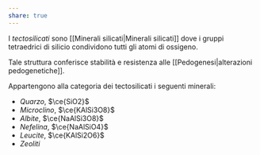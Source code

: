```yaml
---
share: true
---
```

I *tectosilicati* sono [[Minerali silicati|Minerali silicati]] dove i gruppi tetraedrici di silicio condividono tutti gli atomi di ossigeno.

Tale struttura conferisce stabilità e resistenza alle [[Pedogenesi|alterazioni pedogenetiche]].

Appartengono alla categoria dei tectosilicati i seguenti minerali:
- *Quarzo*, $\ce{SiO2}$ 
- *Microclino*, $\ce{KAlSi3O8}$
- *Albite*, $\ce{NaAlSi3O8}$
- *Nefelina*, $\ce{NaAlSiO4}$
- *Leucite*, $\ce{KAlSi2O6}$
- *Zeoliti*